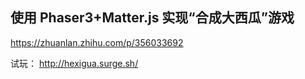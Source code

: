 
## 使用 Phaser3+Matter.js 实现“合成大西瓜”游戏
https://zhuanlan.zhihu.com/p/356033692

试玩：
http://hexigua.surge.sh/